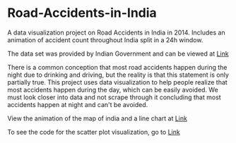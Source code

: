 # Road-Accidents-in-India
A data visualization project on Road Accidents in India in 2014. Includes an animation of accident count throughout India split in a 24h window.

The data set was provided by Indian Government and can be viewed at [Link](https://data.gov.in/catalog/stateut-wise-traffic-accidents-time-occurrence)

There is a common conception that most road accidents happen during the night due to drinking and driving, but the reality is that this statement is only partially true. This project uses data visualization to help people realize that most accidents happen during the day, which can be easily avoided. We must look closer into data and not scrape through it concluding that most accidents happen at night and can't be avoided. 

View the animation of the map of india and a line chart at [Link](https://kishorevasan.github.io/Road-Accidents-in-India/)

To see the code for the scatter plot visualization, go to [Link](https://github.com/kishorevasan/accidents-in-india)